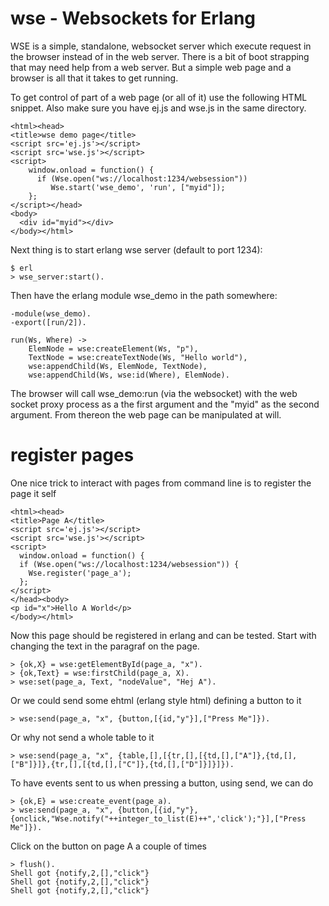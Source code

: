 wse - Websockets for Erlang
===========================

WSE is a simple, standalone, websocket server which execute
request in the browser instead of in the web server. There is a bit
of boot strapping that may need help from a web server. But a simple
web page and a browser is all that it takes to get running.

To get control of part of a web page (or all of it) use the following 
HTML snippet. Also make sure you have ej.js and wse.js in the same directory.

    <html><head>
    <title>wse demo page</title>
    <script src='ej.js'></script>
    <script src='wse.js'></script>
    <script>
        window.onload = function() {
          if (Wse.open("ws://localhost:1234/websession"))
             Wse.start('wse_demo', 'run', ["myid"]);
        };
    </script></head>
    <body>
      <div id="myid"></div>
    </body></html>

Next thing is to start erlang wse server (default to port 1234):

    $ erl
    > wse_server:start().

Then have the erlang module wse_demo in the path somewhere:

    -module(wse_demo).
    -export([run/2]).

    run(Ws, Where) ->
        ElemNode = wse:createElement(Ws, "p"),
        TextNode = wse:createTextNode(Ws, "Hello world"),
        wse:appendChild(Ws, ElemNode, TextNode),
        wse:appendChild(Ws, wse:id(Where), ElemNode).

The browser will call wse_demo:run (via the websocket) with the web socket proxy process as a the first argument and the "myid" as the second argument. From thereon the web page can be manipulated at will.

# register pages

One nice trick to interact with pages from command line is to
register the page it self

    <html><head>
    <title>Page A</title>
    <script src='ej.js'></script>
    <script src='wse.js'></script>
    <script>
      window.onload = function() {
      if (Wse.open("ws://localhost:1234/websession")) {
        Wse.register('page_a');
      };
    </script>
    </head><body>
    <p id="x">Hello A World</p>
    </body></html>

Now this page should be registered in erlang and can be tested. Start with
changing the text in the paragraf on the page.

    > {ok,X} = wse:getElementById(page_a, "x").
    > {ok,Text} = wse:firstChild(page_a, X).
    > wse:set(page_a, Text, "nodeValue", "Hej A").

Or we could send some ehtml (erlang style html) defining a button to it

    > wse:send(page_a, "x", {button,[{id,"y"}],["Press Me"]}).

Or why not send a whole table to it

    > wse:send(page_a, "x", {table,[],[{tr,[],[{td,[],["A"]},{td,[],["B"]}]},{tr,[],[{td,[],["C"]},{td,[],["D"]}]}]}).

To have events sent to us when pressing a button, using send, we can do

    > {ok,E} = wse:create_event(page_a).
    > wse:send(page_a, "x", {button,[{id,"y"},{onclick,"Wse.notify("++integer_to_list(E)++",'click');"}],["Press Me"]}).

Click on the button on page A a couple of times

    > flush().
    Shell got {notify,2,[],"click"}
    Shell got {notify,2,[],"click"}
    Shell got {notify,2,[],"click"}
